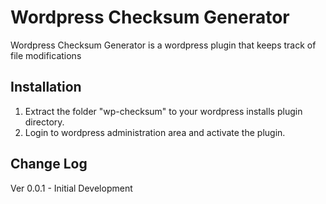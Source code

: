 Wordpress Checksum Generator
================
Wordpress Checksum Generator is a wordpress plugin that keeps track of file modifications

Installation
------------
1. Extract the folder "wp-checksum" to your wordpress installs plugin directory.
2. Login to wordpress administration area and activate the plugin.

Change Log
----------
Ver 0.0.1 -  Initial Development